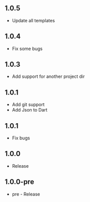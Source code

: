 ## 1.0.5
* Update all templates

## 1.0.4
* Fix some bugs

## 1.0.3
* Add support for another project dir

## 1.0.1
* Add git support
* Add Json to Dart

## 1.0.1
* Fix bugs

## 1.0.0
* Release

## 1.0.0-pre
* pre - Release
